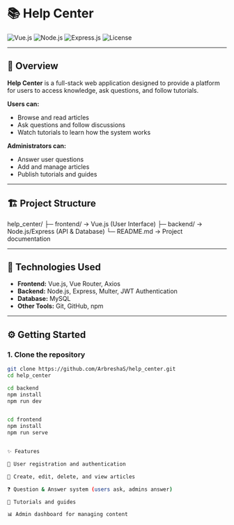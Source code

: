 # 📚 Help Center

![Vue.js](https://img.shields.io/badge/Vue.js-35495E?style=for-the-badge&logo=vue.js&logoColor=4FC08D)
![Node.js](https://img.shields.io/badge/Node.js-43853D?style=for-the-badge&logo=node.js&logoColor=white)
![Express.js](https://img.shields.io/badge/Express.js-000000?style=for-the-badge&logo=express&logoColor=white)
![License](https://img.shields.io/badge/license-MIT-blue?style=for-the-badge)

---

## 📌 Overview
**Help Center** is a full-stack web application designed to provide a platform for users to access knowledge, ask questions, and follow tutorials.  

**Users can:**
- Browse and read articles  
- Ask questions and follow discussions  
- Watch tutorials to learn how the system works  

**Administrators can:**
- Answer user questions  
- Add and manage articles  
- Publish tutorials and guides  

---

## 🏗️ Project Structure
help_center/
├─ frontend/ → Vue.js (User Interface)
├─ backend/ → Node.js/Express (API & Database)
└─ README.md → Project documentation


---

## 🚀 Technologies Used
- **Frontend:** Vue.js, Vue Router, Axios  
- **Backend:** Node.js, Express, Multer, JWT Authentication  
- **Database:** MySQL 
- **Other Tools:** Git, GitHub, npm  

---

## ⚙️ Getting Started

### 1. Clone the repository
```bash
git clone https://github.com/ArbreshaS/help_center.git
cd help_center

cd backend
npm install
npm run dev


cd frontend
npm install
npm run serve


✨ Features

🔐 User registration and authentication

📑 Create, edit, delete, and view articles

❓ Question & Answer system (users ask, admins answer)

🎥 Tutorials and guides

📊 Admin dashboard for managing content
